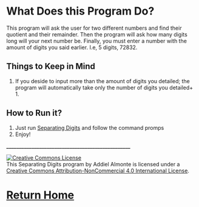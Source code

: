 # What Does this Program Do?

This program will ask the user for two different numbers and find their quotient and their remainder. Then the program will ask how many digits long will your next number be. Finally, you must enter a number with the amount of digits you said earlier. I.e, 5 digits, 72832. 

## Things to Keep in Mind
1. If you deside to input more than the amount of digits you detailed; the program will automatically take only the number of digits you detailed+ 1. 

## How to Run it?
1. Just run [Separating Digits](http://cpp.sh/2azkm) and follow the command promps
2. Enjoy!

**_________________________________________________**



<a rel="license" href="http://creativecommons.org/licenses/by-nc/4.0/"><img alt="Creative Commons License" style="border-width:0" src="https://i.creativecommons.org/l/by-nc/4.0/88x31.png" /></a><br />This Separating Digits program by Addiel Almonte is licensed under a <a rel="license" href="http://creativecommons.org/licenses/by-nc/4.0/">Creative Commons Attribution-NonCommercial 4.0 International License</a>.





# [Return Home](https://speedmirage.github.io)
